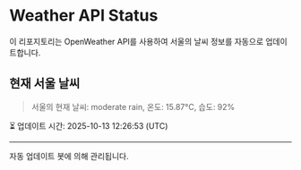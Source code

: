 
# Weather API Status

이 리포지토리는 OpenWeather API를 사용하여 서울의 날씨 정보를 자동으로 업데이트합니다.

## 현재 서울 날씨
> 서울의 현재 날씨: moderate rain, 온도: 15.87°C, 습도: 92%

⏳ 업데이트 시간: 2025-10-13 12:26:53 (UTC)

---
자동 업데이트 봇에 의해 관리됩니다.
